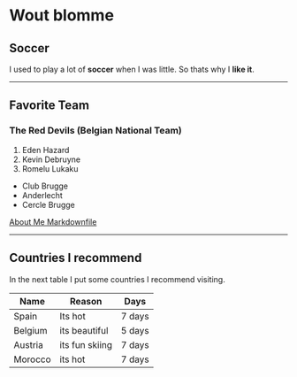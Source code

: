 # Wout blomme
## Soccer

I used to play a lot of **soccer** when I was little. So thats why I **like it**.

--------
## Favorite Team
### The Red Devils (Belgian National Team)

1. Eden Hazard
2. Kevin Debruyne
3. Romelu Lukaku

* Club Brugge
* Anderlecht
* Cercle Brugge

[About Me Markdownfile](AboutMe.md)


------
## Countries I recommend

In the next table I put some countries I recommend visiting.

Name | Reason | Days
--- | --- | ---
Spain | Its hot | 7 days
Belgium | its beautiful | 5 days
Austria | its fun skiing | 7 days
Morocco | its hot | 7 days
